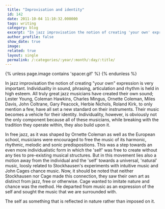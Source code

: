 ```yaml
---
 title: "Improvisation and identity"
 id: 142
 date: 2011-10-04 11:10:32.000000
 tags: writing
 category: blog
 excerpt: "In jazz improvisation the notion of creating 'your own' expression is very important. Individuality in sound, phrasing, articulation and rhythm is held in high esteem. All truly great jazz musicians h..."
 author_profile: false
 show_date: true
 image: 
 related: true
 layout: single
 permalink: /:categories/:year/:month/:day/:title/
---
```

{% unless page.image contains 'spacer.gif' %}
{% endunless %}

In jazz improvisation the notion of creating "your own" expression is very important. Individuality in sound, phrasing, articulation and rhythm is held in high esteem. All truly great jazz musicians have created their own sound; Lester Young, Coleman Hawkins, Charles Mingus, Ornette Coleman, Miles Davis, John Coltrane, Gary Peacock, Herbie Nichols, Roland Kirk, to only mention a few, have all set a new standard on their instruments. Their music becomes a vehicle for their identity. Individuality, however, is obviously not the only component because all of these musicians, while breaking with the tradition they operate within, they also build upon it.

In free jazz, as it was shaped by Ornette Coleman as well as the European school, musicians were encouraged to free the music of its harmonic, rhythmic, melodic and sonic predispositions. This was a step towards an even more individualistic form in which the 'self' was free to create without any ties to pre-existing musical structures. But in this movement lies also a motion away from the individual and the 'self' towards a universal, 'natural' music, loosly related to Stockhausen's experiments with intuitive music and John Cages chance music. Now, it should be noted that neither Stockhausen nor Cage made this connection, they saw their own art as distinct from jazz, free or otherwise. Cage wanted to imitate nature and chance was the method. He departed from music as an expression of the self and sought the music that we are surrounded with.

The self as something that is reflected in nature rather than imposed on it. 
